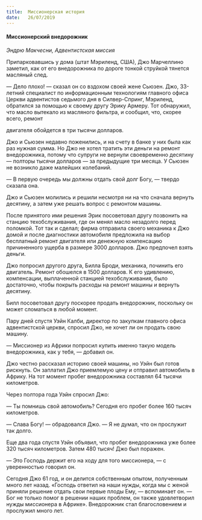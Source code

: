 ```yaml
---
title:  Миссионерская история
date:   26/07/2019
---
```


#### Миссионерский внедорожник

_Эндрю Макчесни, Адвентистская миссия_

Припарковавшись у дома (штат Мэриленд, США), Джо Марчеллино заметил, как от его внедорожника по дороге тонкой струйкой тянется масляный след.

—	Дело плохо! — сказал он со вздохом своей жене Сьюзен. Джо, 33-летний специалист по информационным технологиям главного офиса  Церкви  адвентистов  седьмого  дня в Силвер-Спринг, Мэриленд, обратился за помощью к своему другу Эрику Армеру. Тот обнаружил, что масло вытекало из масляного фильтра, и сообщил, что, скорее всего, ремонт

двигателя обойдется в три тысячи долларов.

Джо и Сьюзен недавно поженились, и на счету в банке     у них была как раз нужная сумма. Но Джо не хотел тратить эти деньги на ремонт внедорожника,  потому  что  супруги не вернули своевременно десятину — полторы тысячи долларов — за предыдущие три месяца. У Сьюзен не возникло даже малейших колебаний.

—	В первую очередь мы должны отдать свой долг Богу, — твердо сказала она.

Джо и Сьюзен молились и решили несмотря ни на что сначала вернуть десятину, а затем уже решать вопрос с ремонтом машины.

После принятого ими решения Эрик посоветовал другу позвонить на станцию техобслуживания, где он менял масло незадолго перед поломкой. Тот так и сделал; фирма отправила своего механика к Джо домой и после диагностики автомобиля предложила на выбор бесплатный ремонт двигателя или денежную компенсацию причиненного ущерба в размере 3000 долларов. Джо предпочел взять деньги.

Джо попросил другого друга, Билла Броди, механика, починить его двигатель. Ремонт обошелся в 1500 долларов.     К его удивлению, компенсации, выплаченной станцией техобслуживания, было достаточно, чтобы покрыть  расходы  на ремонт машины и вернуть десятину.

Билл посоветовал другу поскорее продать внедорожник, поскольку он может сломаться в любой момент.

Пару дней спустя Уэйн Калби, директор по закупкам главного офиса адвентистской церкви, спросил Джо, не хочет ли он продать свою машину.

—	Миссионер из Африки попросил купить именно такую модель внедорожника, как у тебя, — добавил он.

Джо честно рассказал историю своей машины, но Уэйн был готов  рискнуть.  Он  заплатил  Джо  приемлемую  цену  и отправил автомобиль в Африку. На тот момент пробег внедорожника составлял 64 тысячи километров.

Через полтора года Уэйн спросил Джо:

—	Ты помнишь свой автомобиль? Сегодня его пробег более 160 тысяч километров.

—	Слава Богу! — обрадовался Джо. — Я не думал, что    он прослужит так долго.

Еще два года спустя Уэйн объявил, что пробег внедорожника уже более 320 тысяч километров. Затем 480 тысяч! Джо был поражен.

—	Это Господь держит его на ходу для того миссионера, — с уверенностью говорил он.

Сегодня Джо 61 год, и он делится собственным опытом, полученным много лет назад. «Господь ответил на наши нужды, когда мы с женой приняли решение отдать свои первые плоды Ему, — вспоминает он. — Бог не только помог     в решении наших проблем, он также удовлетворил нужды миссионера в Африке». Внедорожник стал благословением и прослужил много лет.